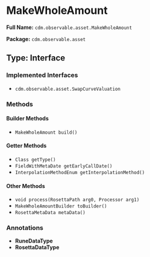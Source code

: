 # MakeWholeAmount

**Full Name:** `cdm.observable.asset.MakeWholeAmount`

**Package:** `cdm.observable.asset`

## Type: Interface

### Implemented Interfaces

- `cdm.observable.asset.SwapCurveValuation`

### Methods

#### Builder Methods

- `MakeWholeAmount build()`

#### Getter Methods

- `Class getType()`
- `FieldWithMetaDate getEarlyCallDate()`
- `InterpolationMethodEnum getInterpolationMethod()`

#### Other Methods

- `void process(RosettaPath arg0, Processor arg1)`
- `MakeWholeAmountBuilder toBuilder()`
- `RosettaMetaData metaData()`

### Annotations

- **RuneDataType**
- **RosettaDataType**

